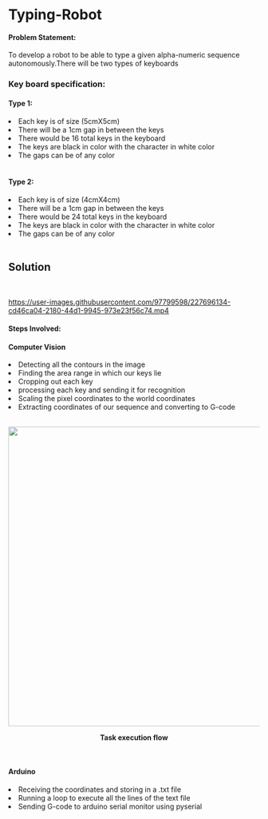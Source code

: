 # Typing-Robot
<H4>Problem Statement:</H4>
 To develop a robot to be able to type a given alpha-numeric sequence autonomously.There will be two types of keyboards

<H3>Key board specification:</H3>

<H4>Type 1:</H4>

<li>Each key is of size (5cmX5cm)</li>
<li>There will be a 1cm gap in between the keys</li>
<li>There would be 16 total keys in the keyboard</li>
<li>The keys are black in color with the character in white color</li>
<li>The gaps can be of any color</li>
<br>
<H4>Type 2:</H4>

<li>Each key is of size (4cmX4cm)</li>
<li>There will be a 1cm gap in between the keys</li>
<li>There would be 24 total keys in the keyboard</li>
<li>The keys are black in color with the character in white color</li>
<li>The gaps can be of any color</li>
 <br>
<H2>Solution</H2>
  <br>

https://user-images.githubusercontent.com/97799598/227696134-cd46ca04-2180-44d1-9945-973e23f56c74.mp4


<H4>Steps Involved:</H4>
<H4>Computer Vision</H4>
<li>Detecting all the contours in the image</li>
<li>Finding the area range in which our keys lie</li>
<li>Cropping out each key</li>
<li>processing each key and sending it for recognition</li>
<li>Scaling the pixel coordinates to the world coordinates</li>
<li>Extracting coordinates of our sequence and converting to G-code</li>
<br>
<p align="center">
<img src="https://github.com/astro189/Autotyping-MAK1/blob/main/ImageTest/Flowchart.png",alt="Flowchart" width="600"></img>
</p>
<p align="center"><b>Task execution flow</b></p>
  <br>
<H4>Arduino</H4>

<li>Receiving the coordinates and storing in a .txt file</li>
<li>Running a loop to execute all the lines of the text file</li>
<li>Sending G-code to arduino serial monitor using pyserial</li>
